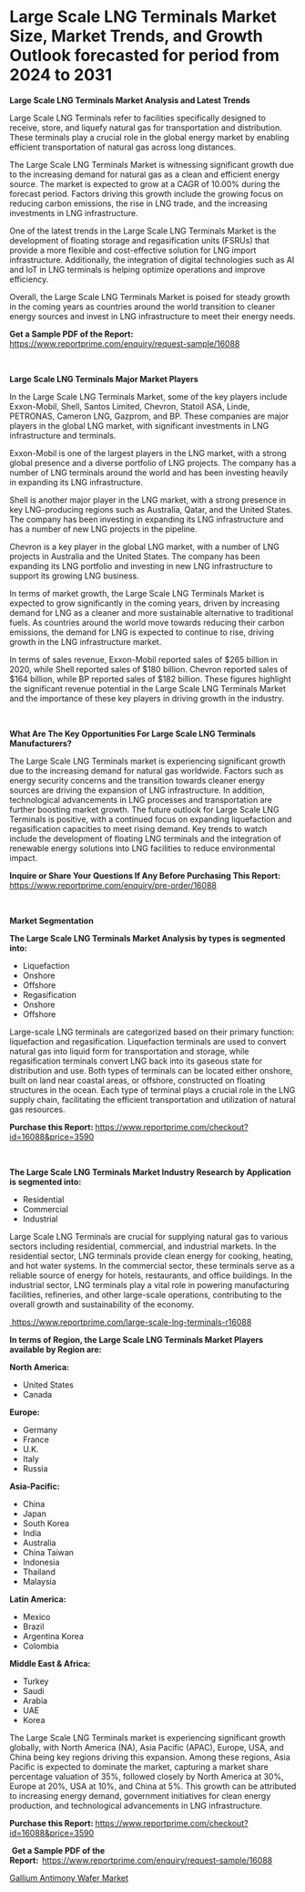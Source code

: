 <p><h1>Large Scale LNG Terminals Market Size, Market Trends, and Growth Outlook forecasted for period from 2024 to 2031</h1></p><p><strong>Large Scale LNG Terminals Market Analysis and Latest Trends</strong></p>
<p><p>Large Scale LNG Terminals refer to facilities specifically designed to receive, store, and liquefy natural gas for transportation and distribution. These terminals play a crucial role in the global energy market by enabling efficient transportation of natural gas across long distances.</p><p>The Large Scale LNG Terminals Market is witnessing significant growth due to the increasing demand for natural gas as a clean and efficient energy source. The market is expected to grow at a CAGR of 10.00% during the forecast period. Factors driving this growth include the growing focus on reducing carbon emissions, the rise in LNG trade, and the increasing investments in LNG infrastructure.</p><p>One of the latest trends in the Large Scale LNG Terminals Market is the development of floating storage and regasification units (FSRUs) that provide a more flexible and cost-effective solution for LNG import infrastructure. Additionally, the integration of digital technologies such as AI and IoT in LNG terminals is helping optimize operations and improve efficiency.</p><p>Overall, the Large Scale LNG Terminals Market is poised for steady growth in the coming years as countries around the world transition to cleaner energy sources and invest in LNG infrastructure to meet their energy needs.</p></p>
<p><strong>Get a Sample PDF of the Report:&nbsp;</strong> <a href="https://www.reportprime.com/enquiry/request-sample/16088">https://www.reportprime.com/enquiry/request-sample/16088</a></p>
<p>&nbsp;</p>
<p><strong>Large Scale LNG Terminals Major Market Players</strong></p>
<p><p>In the Large Scale LNG Terminals Market, some of the key players include Exxon-Mobil, Shell, Santos Limited, Chevron, Statoil ASA, Linde, PETRONAS, Cameron LNG, Gazprom, and BP. These companies are major players in the global LNG market, with significant investments in LNG infrastructure and terminals.</p><p>Exxon-Mobil is one of the largest players in the LNG market, with a strong global presence and a diverse portfolio of LNG projects. The company has a number of LNG terminals around the world and has been investing heavily in expanding its LNG infrastructure.</p><p>Shell is another major player in the LNG market, with a strong presence in key LNG-producing regions such as Australia, Qatar, and the United States. The company has been investing in expanding its LNG infrastructure and has a number of new LNG projects in the pipeline.</p><p>Chevron is a key player in the global LNG market, with a number of LNG projects in Australia and the United States. The company has been expanding its LNG portfolio and investing in new LNG infrastructure to support its growing LNG business.</p><p>In terms of market growth, the Large Scale LNG Terminals Market is expected to grow significantly in the coming years, driven by increasing demand for LNG as a cleaner and more sustainable alternative to traditional fuels. As countries around the world move towards reducing their carbon emissions, the demand for LNG is expected to continue to rise, driving growth in the LNG infrastructure market.</p><p>In terms of sales revenue, Exxon-Mobil reported sales of $265 billion in 2020, while Shell reported sales of $180 billion. Chevron reported sales of $164 billion, while BP reported sales of $182 billion. These figures highlight the significant revenue potential in the Large Scale LNG Terminals Market and the importance of these key players in driving growth in the industry.</p></p>
<p>&nbsp;</p>
<p><strong>What Are The Key Opportunities For Large Scale LNG Terminals Manufacturers?</strong></p>
<p><p>The Large Scale LNG Terminals market is experiencing significant growth due to the increasing demand for natural gas worldwide. Factors such as energy security concerns and the transition towards cleaner energy sources are driving the expansion of LNG infrastructure. In addition, technological advancements in LNG processes and transportation are further boosting market growth. The future outlook for Large Scale LNG Terminals is positive, with a continued focus on expanding liquefaction and regasification capacities to meet rising demand. Key trends to watch include the development of floating LNG terminals and the integration of renewable energy solutions into LNG facilities to reduce environmental impact.</p></p>
<p><strong>Inquire or Share Your Questions If Any Before Purchasing This Report:</strong> <a href="https://www.reportprime.com/enquiry/pre-order/16088">https://www.reportprime.com/enquiry/pre-order/16088</a></p>
<p>&nbsp;</p>
<p><strong>Market Segmentation</strong></p>
<p><strong>The Large Scale LNG Terminals Market Analysis by types is segmented into:</strong></p>
<p><ul><li>Liquefaction</li><li>Onshore</li><li>Offshore</li><li>Regasification</li><li>Onshore</li><li>Offshore</li></ul></p>
<p><p>Large-scale LNG terminals are categorized based on their primary function: liquefaction and regasification. Liquefaction terminals are used to convert natural gas into liquid form for transportation and storage, while regasification terminals convert LNG back into its gaseous state for distribution and use. Both types of terminals can be located either onshore, built on land near coastal areas, or offshore, constructed on floating structures in the ocean. Each type of terminal plays a crucial role in the LNG supply chain, facilitating the efficient transportation and utilization of natural gas resources.</p></p>
<p><strong>Purchase this Report:&nbsp;</strong><a href="https://www.reportprime.com/checkout?id=16088&price=3590">https://www.reportprime.com/checkout?id=16088&price=3590</a></p>
<p>&nbsp;</p>
<p><strong>The Large Scale LNG Terminals Market Industry Research by Application is segmented into:</strong></p>
<p><ul><li>Residential</li><li>Commercial</li><li>Industrial</li></ul></p>
<p><p>Large Scale LNG Terminals are crucial for supplying natural gas to various sectors including residential, commercial, and industrial markets. In the residential sector, LNG terminals provide clean energy for cooking, heating, and hot water systems. In the commercial sector, these terminals serve as a reliable source of energy for hotels, restaurants, and office buildings. In the industrial sector, LNG terminals play a vital role in powering manufacturing facilities, refineries, and other large-scale operations, contributing to the overall growth and sustainability of the economy.</p></p>
<p><a href="https://www.reportprime.com/large-scale-lng-terminals-r16088">&nbsp;https://www.reportprime.com/large-scale-lng-terminals-r16088</a></p>
<p><strong>In terms of Region, the Large Scale LNG Terminals Market Players available by Region are:</strong></p>
<p>
    <p> <strong> North America: </strong>
        <ul>
            <li>United States</li>
            <li>Canada</li>
        </ul>
        </p> 
    <p> <strong> Europe: </strong>
        <ul>
            <li>Germany</li>
            <li>France</li>
            <li>U.K.</li>
            <li>Italy</li>
            <li>Russia</li>
        </ul>
        </p> 
    <p> <strong> Asia-Pacific: </strong>
        <ul>
            <li>China</li>
            <li>Japan</li>
            <li>South Korea</li>
            <li>India</li>
            <li>Australia</li>
            <li>China Taiwan</li>
            <li>Indonesia</li>
            <li>Thailand</li>
            <li>Malaysia</li>
        </ul>
        </p> 
    <p> <strong> Latin America: </strong>
        <ul>
            <li>Mexico</li>
            <li>Brazil</li>
            <li>Argentina Korea</li>
            <li>Colombia</li>
        </ul>
        </p> 
    <p> <strong> Middle East & Africa: </strong>
        <ul>
            <li>Turkey</li>
            <li>Saudi</li>
            <li>Arabia</li>
            <li>UAE</li>
            <li>Korea</li>
        </ul>
    </p>
    </p>
<p><p>The Large Scale LNG Terminals market is experiencing significant growth globally, with North America (NA), Asia Pacific (APAC), Europe, USA, and China being key regions driving this expansion. Among these regions, Asia Pacific is expected to dominate the market, capturing a market share percentage valuation of 35%, followed closely by North America at 30%, Europe at 20%, USA at 10%, and China at 5%. This growth can be attributed to increasing energy demand, government initiatives for clean energy production, and technological advancements in LNG infrastructure.</p></p>
<p><strong>Purchase this Report: </strong><a href="https://www.reportprime.com/checkout?id=16088&price=3590">https://www.reportprime.com/checkout?id=16088&price=3590</a></p>
<p>&nbsp;<strong>Get a Sample PDF of the Report:&nbsp;&nbsp;</strong><a href="https://www.reportprime.com/enquiry/request-sample/16088">https://www.reportprime.com/enquiry/request-sample/16088</a></p>
<p><strong></strong></p>
<p><p><a href="https://fearless-okapi-6c8.notion.site/Gallium-Antimony-Wafer-Market-Insights-into-Market-CAGR-Market-Trends-and-Growth-Strategies-74a86201ee4e4383a5d3802507526348">Gallium Antimony Wafer Market</a></p></p>
